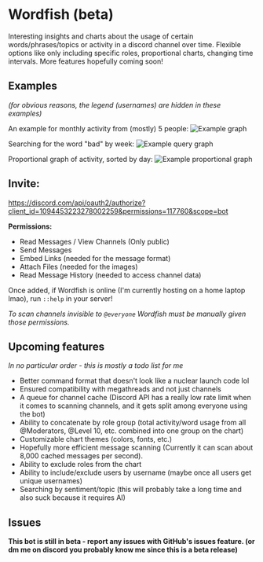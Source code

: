 # Wordfish (beta)

Interesting insights and charts about the usage of certain words/phrases/topics or activity in a discord channel over time.
Flexible options like only including specific roles, proportional charts, changing time intervals. More features hopefully coming soon!

## Examples
*(for obvious reasons, the legend (usernames) are hidden in these examples)*

An example for monthly activity from (mostly) 5 people:
![Example graph](https://i.imgur.com/YeLQDcI.png)

Searching for the word "bad" by week:
![Example query graph](https://i.imgur.com/OqLbR1U.png)

Proportional graph of activity, sorted by day:
![Example proportional graph](https://i.imgur.com/EUGK1xh.png)

## Invite:

https://discord.com/api/oauth2/authorize?client_id=1094453223278002259&permissions=117760&scope=bot

**Permissions:**
+ Read Messages / View Channels (Only public)
+ Send Messages
+ Embed Links (needed for the message format)
+ Attach Files (needed for the images)
+ Read Message History (needed to access channel data)

Once added, if Wordfish is online (I'm currently hosting on a home laptop lmao), run `::help` in your server!

*To scan channels invisible to `@everyone` Wordfish must be manually given those permissions.*

## Upcoming features

*In no particular order - this is mostly a todo list for me*
+ Better command format that doesn't look like a nuclear launch code lol
+ Ensured compatibility with megathreads and not just channels
+ A queue for channel cache (Discord API has a really low rate limit when it comes to scanning channels, and it gets split among everyone using the bot)
+ Ability to concatenate by role group (total activity/word usage from all @Moderators, @Level 10, etc. combined into one group on the chart)
+ Customizable chart themes (colors, fonts, etc.)
+ Hopefully more efficient message scanning (Currently it can scan about 8,000 cached messages per second).
+ Ability to exclude roles from the chart
+ Ability to include/exclude users by username (maybe once all users get unique usernames)
+ Searching by sentiment/topic (this will probably take a long time and also suck because it requires AI)

## Issues

**This bot is still in beta - report any issues with GitHub's issues feature. (or dm me on discord you probably know me since this is a beta release)**
